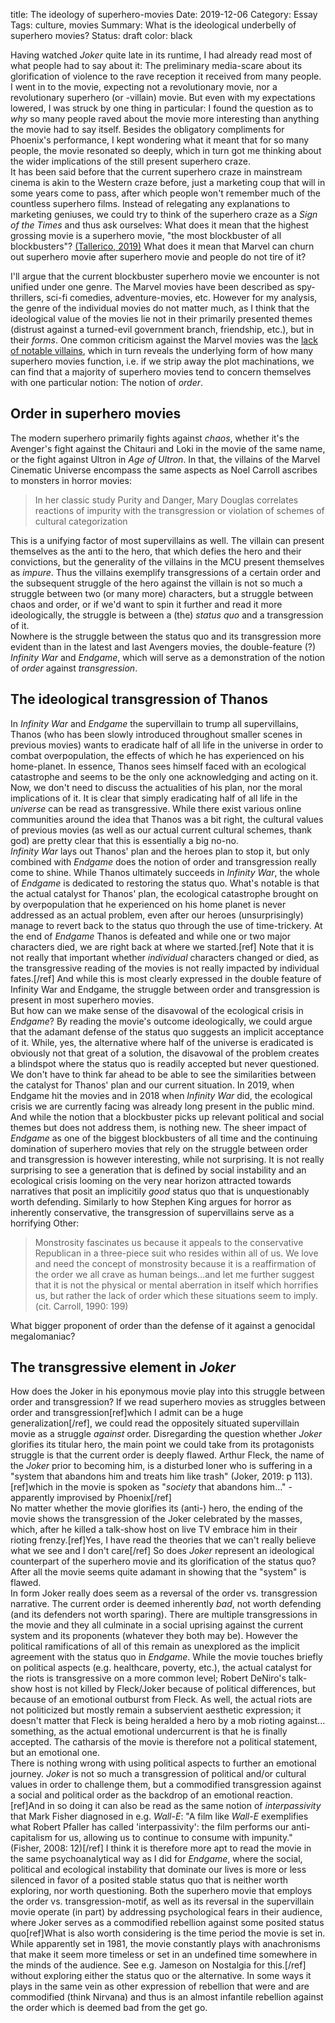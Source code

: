 title: The ideology of superhero-movies
Date: 2019-12-06
Category: Essay
Tags: culture, movies
Summary: What is the ideological underbelly of superhero movies?
Status: draft
color: black

Having watched *Joker* quite late in its runtime, I had already read most of what people had to say
about it: The preliminary media-scare about its glorification of violence to the rave reception it
received from many people. I went in to the movie, expecting not a revolutionary movie, nor a
revolutionary superhero (or -villain) movie. But even with my expectations lowered, I was struck by
one thing in particular: I found the question as to *why* so many people raved about the movie more
interesting than anything the movie had to say itself. Besides the obligatory compliments for
Phoenix's performance, I kept wondering what it meant that for so many people, the movie resonated
so deeply, which in turn got me thinking about the wider implications of the still present superhero
craze.  
It has been said before that the current superhero craze in mainstream cinema is akin to the Western
craze before, just a marketing coup that will in some years come to pass, after which people won't
remember much of the countless superhero films. Instead of relegating any explanations to marketing
geniuses, we could try to think of the superhero craze as a *Sign of the Times* and thus ask
ourselves: What does it mean that the highest grossing movie is a superhero movie, "the most blockbuster
of all blockbusters"? [(Tallerico, 2019)](https://www.rogerebert.com/reviews/avengers-endgame-2019) What does it mean that Marvel can churn out superhero
movie after superhero movie and people do not tire of it?  

I'll argue that the current blockbuster superhero movie we encounter is not unified under one genre.
The Marvel movies have been described as spy-thrillers, sci-fi comedies, adventure-movies, etc.
However for my analysis, the genre of the individual movies do not matter much, as I think that the
ideological value of the movies lie not in their primarily presented themes (distrust against a
turned-evil government branch, friendship, etc.), but in their *forms*. One common criticism against
the Marvel movies was the [lack of notable
villains](https://screenrant.com/marvel-movies-villains-best-worst/), which in turn reveals the
underlying form of how many superhero movies function, i.e. if we strip away the plot machinations,
we can find that a majority of superhero movies tend to concern themselves with one particular
notion: The notion of *order*.  

## Order in superhero movies

The modern superhero primarily fights against *chaos*, whether it's the Avenger's fight against
the Chitauri and Loki in the movie of the same name, or the fight against Ultron in *Age of Ultron*.
In that, the villains of the Marvel Cinematic Universe encompass the same aspects as Noel Carroll
ascribes to monsters in horror movies: 

> In her classic study Purity and Danger, Mary Douglas correlates reactions
of impurity with the transgression or violation of schemes of cultural
categorization

This is a unifying factor of most supervillains as well. The villain can present themselves as the
anti to the hero, that which defies the hero and their convictions, but the generality of the villains in
the MCU present themselves as *impure*. Thus the villains exemplify transgressions of a certain order and the subsequent
struggle of the hero against the villain is not so much a struggle between two (or many more)
characters, but a struggle between chaos and order, or if we'd want to spin it further and read it
more ideologically, the struggle is between a (the) *status quo* and a transgression of it.  
Nowhere is the struggle between the status quo and its transgression more evident than in the latest
and last Avengers movies, the double-feature (?) *Infinity War* and *Endgame*, which will serve as a
demonstration of the notion of *order* against *transgression*.

## The ideological transgression of Thanos

In *Infinity War* and *Endgame* the supervillain to trump all supervillains, Thanos (who has been slowly introduced throughout smaller
scenes in previous movies) wants to eradicate half of all life in the universe in order to combat
overpopulation, the effects of which he has experienced on his home-planet. In essence, Thanos sees
himself faced with an ecological catastrophe and seems to be the only one acknowledging and acting
on it.  
Now, we don't need to discuss the actualities of his plan, nor the moral implications of it. It is
clear that simply eradicating half of all life in the *universe* can be read as transgressive. While
there exist various online communities around the idea that Thanos was a bit right, the cultural
values of previous movies (as well as our actual current cultural schemes, thank god) are pretty
clear that this is essentially a big no-no.  
*Infinity War* lays out Thanos' plan and the heroes plan to stop it, but only combined with
*Endgame* does the notion of order and transgression really come to shine. While Thanos
ultimately succeeds in *Infinity War*, the whole of *Endgame* is dedicated to restoring the status
quo. What's notable is that the actual catalyst for Thanos' plan, the ecological catastrophe brought
on by overpopulation that he experienced on his home planet is never addressed as an actual problem,
even after our heroes (unsurprisingly)
manage to revert back to the status quo through the use of time-trickery. At the end of *Endgame*
Thanos is defeated and while one or two major characters died, we are right back at where we started.[ref]
Note that it is not really that important whether *individual* characters changed or died,
as the transgressive reading of the movies is not really impacted by individual fates.[/ref] And
while this is most clearly expressed in the double feature of Infinity War and Endgame, the struggle
between order and transgression is present in most superhero movies.  
But how can we make sense of
the disavowal of the ecological crisis in *Endgame*? By reading the movie's outcome ideologically,
we could argue that the adamant defense of the status quo suggests an implicit acceptance of it.
While, yes, the alternative where half of the universe is eradicated is obviously not that great of
a solution, the disavowal of the problem creates a blindspot where the status quo is readily
accepted but never questioned.  
We don't have to think far ahead to be able to see the similarities between the catalyst for Thanos'
plan and our current situation. In 2019, when Endgame hit the movies and in 2018 when *Infinity War*
did, the ecological crisis we are currently facing was already long present in the public mind. And
while the notion that a blockbuster picks up relevant political and social themes but does not
address them, is nothing new. The sheer impact of *Endgame* as one of the biggest blockbusters of
all time and the continuing domination of superhero movies that rely on the struggle between order
and transgression is however interesting, while not surprising. It is not really surprising to see a generation that is defined by
social instability and an ecological crisis looming on the very near horizon attracted towards
narratives that posit an implicitily *good* status quo that is unquestionably worth defending.
Similarly to how Stephen King argues for horror as inherently conservative, the transgression of
supervillains serve as a horrifying Other:

> Monstrosity fascinates us because it appeals to the conservative
Republican in a three-piece suit who resides within all of us. We love and
need the concept of monstrosity because it is a reaffirmation of the order
we all crave as human beings…and let me further suggest that it is not the
physical or mental aberration in itself which horrifies us, but rather the
lack of order which these situations seem to imply. (cit. Carroll, 1990: 199)

What bigger proponent of order than the defense of it against a genocidal megalomaniac?

## The transgressive element in *Joker*

How does the Joker in his eponymous movie play into this struggle between order and transgression? If we read
superhero movies as struggles between order and transgression[ref]which I admit can be a huge
generalization[/ref], we could read the oppositely situated supervillain movie as a struggle
*against* order. Disregarding the question whether *Joker* glorifies its titular hero, the main
point we could take from its protagonists struggle is that the current order is deeply flawed. Arthur
Fleck, the name of the *Joker* prior to becoming him, is a disturbed loner who is suffering in a
"system that abandons him and treats him like trash" (Joker, 2019: p 113). [ref]which in the movie is
spoken as "*society* that abandons him..." - apparently improvised by Phoenix[/ref]  
No matter whether the movie glorifies its (anti-) hero, the ending of the movie shows the
transgression of the Joker celebrated by the masses, which, after he killed a talk-show host on live
TV embrace him in their rioting frenzy.[ref]Yes, I have read the theories that we can't really
believe what we see and I don't care[/ref] So does *Joker* represent an ideological counterpart of
the superhero movie and its glorification of the status quo? After all the movie seems quite adamant
in showing that the "system" is flawed.  
In form Joker really does seem as a reversal of the order vs. transgression narrative. The current order
is deemed inherently *bad*, not worth defending (and its defenders not worth sparing). There
are multiple transgressions in the movie and they all culminate in a social uprising
against the current system and its proponents (whatever they both may be). However the political ramifications of all of this remain as unexplored
as the implicit agreement with the status quo in *Endgame*. While the movie touches briefly on political
aspects (e.g. healthcare, poverty, etc.), the actual catalyst for the riots is transgressive on a
more common level; Robert DeNiro's talk-show host is not killed by Fleck/Joker because of political
differences, but because of an emotional outburst from Fleck. As well, the actual riots are not
politicized but mostly remain
a subservient aesthetic expression; it doesn't matter that Fleck is being heralded a hero by a mob rioting
against... something, as the actual emotional undercurrent is that he is finally accepted. The
catharsis of the movie is therefore not a political statement, but an emotional one.  
There is nothing wrong with using political aspects to further an emotional journey.
*Joker* is not so much a transgression of political and/or cultural values in order to challenge
them,
but a commodified transgression against a social and political order as the backdrop of an emotional
reaction.[ref]And in so doing it can also be read as the same
notion of *interpassivity* that Mark Fisher diagnosed in e.g. *Wall-E*: "A film like *Wall-E* exemplifies what Robert Pfaller has called 'interpassivity': the film
performs our anti-capitalism for us, allowing us to continue to consume with impunity." (Fisher,
2008: 12)[/ref] I think it is therefore more apt to read the movie in the same psychoanalytical way
as I did for *Endgame*, where the social, political and ecological instability that dominate our
lives is more or less silenced in favor of a posited stable status quo that is neither worth
exploring, nor worth questioning. Both the superhero movie that employs the order vs.
transgression-motif, as well as its reversal in the supervillain movie operate (in part) by addressing
psychological fears in their audience, where Joker serves as a commodified rebellion against some
posited status quo[ref]What is also worth considering is the time period the movie is set in. While
apparently set in 1981, the movie constantly plays with anachronisms that make it seem more timeless
or set in an undefined time somewhere in the minds of the audience. See e.g. Jameson on Nostalgia
for this.[/ref] without exploring either the status quo or the alternative. In some ways it plays in
the same vein as other expression of rebellion that were and are commodified (think Nirvana) and
thus is an almost infantile rebellion against the order which is deemed bad from the get go.  
